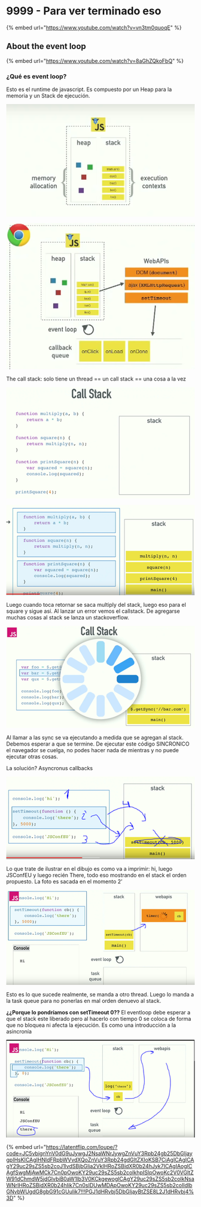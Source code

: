 # 9999 - Para ver terminado eso

{% embed url="https://www.youtube.com/watch?v=vn3tm0quoqE" %}



## About the event loop

{% embed url="https://www.youtube.com/watch?v=8aGhZQkoFbQ" %}



### **¿Qué es event loop?**

 Esto es el runtime de javascript. Es compuesto por un Heap para la memoria y un Stack de ejecución.

![](../../../.gitbook/assets/imagen%20%28354%29.png)

![](../../../.gitbook/assets/imagen%20%28351%29.png)

The call stack: solo tiene un thread == un call stack == una cosa a la vez

![](../../../.gitbook/assets/imagen%20%28355%29.png)

![](../../../.gitbook/assets/imagen%20%28349%29.png)

Luego cuando toca retornar se saca multiply del stack, luego eso para el square y sigue así. Al lanzar un error vemos el callstack. De agregarse muchas cosas al stack se lanza un stackoverflow.

![](../../../.gitbook/assets/imagen%20%28353%29.png)

Al llamar a las sync se va ejecutando a medida que se agregan al stack. Debemos esperar a que se termine. De ejecutar este código SINCRONICO el navegador se cuelga, no podes hacer nada de mientras y no puede ejecutar otras cosas.

La solución? Asyncronus callbacks

![](../../../.gitbook/assets/imagen%20%28356%29.png)

Lo que trate de ilustrar en el dibujo es como va a imprimir: hi, luego JSConfEU y luego recién There, todo eso mostrando en el stack el orden propuesto. La foto es sacada en el momento 2’

![](../../../.gitbook/assets/imagen%20%28359%29.png)

Esto es lo que sucede realmente, se manda a otro thread. Luego lo manda a la task queue para no ponerlas en mal orden denuevo al stack.

 **¿¿Porque lo pondríamos con setTimeout 0??** El eventloop debe esperar a que el stack este liberado pero al hacerlo con tiempo 0 se coloca de forma que no bloquea ni afecta la ejecución. Es como una introducción a la asincronía

![](../../../.gitbook/assets/imagen%20%28350%29.png)

{% embed url="https://latentflip.com/loupe/?code=JC5vbignYnV0dG9uJywgJ2NsaWNrJywgZnVuY3Rpb24gb25DbGljaygpIHsKICAgIHNldFRpbWVvdXQoZnVuY3Rpb24gdGltZXIoKSB7CiAgICAgICAgY29uc29sZS5sb2coJ1lvdSBjbGlja2VkIHRoZSBidXR0b24hJyk7ICAgIAogICAgfSwgMjAwMCk7Cn0pOwoKY29uc29sZS5sb2coIkhpISIpOwoKc2V0VGltZW91dChmdW5jdGlvbiB0aW1lb3V0KCkgewogICAgY29uc29sZS5sb2coIkNsaWNrIHRoZSBidXR0b24hIik7Cn0sIDUwMDApOwoKY29uc29sZS5sb2coIldlbGNvbWUgdG8gbG91cGUuIik7!!!PGJ1dHRvbj5DbGljayBtZSE8L2J1dHRvbj4%3D" %}





